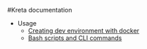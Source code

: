 #Kreta documentation

* Usage
    * [Creating dev environment with docker](../etc/docker/README.md)
    * [Bash scripts and CLI commands](usage_bash_scripts_and_cli_commands.md)
